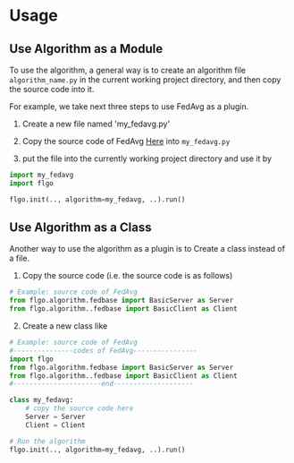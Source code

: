 # Usage
## Use Algorithm as a Module
To use the algorithm, a general way is to create an algorithm file `algorithm_name.py` in the current working project directory, and then copy the source code into it.

For example, we take next three steps to use FedAvg as a plugin. 

1. Create a new file named 'my_fedavg.py'

2. Copy the source code of FedAvg [Here](https://raw.githubusercontent.com/WwZzz/easyFL/FLGo/resources/algorithm/fedavg.py) into `my_fedavg.py`

3. put the file into the currently working project directory and use it by
```python
import my_fedavg
import flgo

flgo.init(.., algorithm=my_fedavg, ..).run()
```
## Use Algorithm as a Class
Another way to use the algorithm as a plugin is to Create a class instead of a file. 

1. Copy the source code (i.e. the source code is as follows)
```python
# Example: source code of FedAvg
from flgo.algorithm.fedbase import BasicServer as Server
from flgo.algorithm..fedbase import BasicClient as Client
```

2. Create a new class like

```python
# Example: source code of FedAvg
#---------------codes of FedAvg----------------
import flgo
from flgo.algorithm.fedbase import BasicServer as Server
from flgo.algorithm..fedbase import BasicClient as Client
#----------------------end--------------------

class my_fedavg:
    # copy the source code here
    Server = Server
    Client = Client

# Run the algorithm
flgo.init(.., algorithm=my_fedavg, ..).run()
```